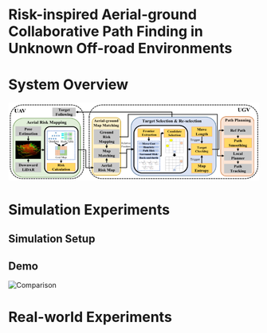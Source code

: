 # Risk-inspired Aerial-ground Collaborative Path Finding in Unknown Off-road Environments

# System Overview
![System Overview](https://github.com/inin-wrc/agcripf/blob/main/Images/system-framework.png)

# Simulation Experiments
## Simulation Setup

## Demo
![Comparison](https://github.com/inin-wrc/agcripf/blob/main/Gifs/task1_far.gif)

# Real-world Experiments
